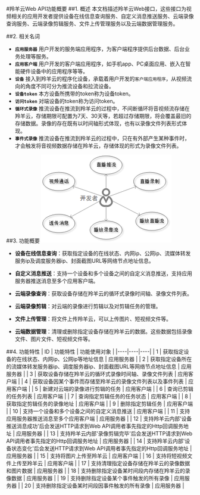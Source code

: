 #羚羊云Web API功能概要
##1. 概述
本文档描述羚羊云Web接口，这些接口为视频相关的应用开发者提供设备在线信息查询服务、自定义消息推送服务、云端录像查询服务、云端录像剪辑服务、文件上传管理服务以及云端数据管理服务。

##2. 相关名词
- **`应用服务器`**
用户开发的服务端应用程序，为客户端程序提供后台数据、后台业务处理等服务。
- **`应用客户端`**
用户开发的客户端应用程序，如手机app、PC桌面应用、嵌入在智能硬件设备中的应用程序等等。
- **`设备`**
接入到羚羊云的程序化设备，承载着用户开发的`客户端应用程序`，从视频流向的角度不同可分为推流设备和拉流设备。
- **`设备token`**
本方设备所携带的token称为设备token。
- **`访问token`**
对端设备的token称为访问token。
- **`循环式录像`**
推流设备在推流到羚羊云的过程中，不间断循环将音视频流存储在羚羊云，存储期限可配置为7天、30天等，若超过存储期限，将会覆盖最旧的存储数据。录像的存在既有以时间轴形式体现，也有以录像文件列表形式体现。
- **`事件式录像`**
推流设备在推流到羚羊云的过程中，只在有外部产生某种事件时，才会触发将音视频数据存储在羚羊云，存储体现的形式为录像文件列表。

##3. 功能概要
![Alt text](./../images/usercase-ios.png "羚羊云Web API功能")

- **设备在线信息查询**：获取指定设备的在线状态、内网ip、公网ip、流媒体转发服务ip及调度服务器ip、封面截图URL等网络节点地址信息。

- **自定义消息推送**：支持一个设备和多个设备之间的自定义消息推送，支持应用服务器推送消息至多个应用客户端。

- **云端录像查询**：获取设备存储在羚羊云的循环式录像时间轴、录像文件列表。

- **云端录像剪辑**：对云端的录像进行剪辑以及对剪辑任务的管理。

- **文件上传管理**：将文件上传羚羊云，可以上传图片、短视频文件等。

- **云端数据管理**：清理或删除指定设备存储在羚羊云的数据。这些数据包括录像文件、图片文件、短视频文件等。

##4. 功能特性
| ID | 功能特性 | 功能使用对象 |
|----|----|----|
| 1  | 获取指定设备的在线状态、内网ip、公网ip等地址信息 | 应用服务器 |
| 2  | 获取指定设备所在的流媒体转发服务器ip、调度服务器ip、封面截图URL等网络节点地址信息 | 应用服务器 |
| 3  | 获取设备存储在羚羊云的循环式录像时间轴、录像文件列表 | 应用客户端 |
| 4  | 获取设备因某个事件而存储至羚羊云的录像文件列表以及事件列表 | 应用客户端 |
| 5  | 新建对云端的录像进行剪辑的任务 | 应用客户端 |
| 6  | 查询已剪辑的任务列表 | 应用客户端 |
| 7  | 查询指定剪辑任务的任务状态 | 应用客户端 |
| 8  | 获取指定剪辑任务的录像地址 | 应用客户端 |
| 9  | 删除指定剪辑任务 | 应用客户端 |
| 10 | 支持一个设备和多个设备之间的自定义消息推送 | 应用客户端 |
| 11 | 支持应用服务器推送消息至多个应用客户端 | 应用服务器 |
| 12 | 支持羚羊云内部'设备推送消息成功'后会发送HTTP请求到Web API调用者事先指定的Http回调服务地址 | 应用服务器 |
| 13 | 支持羚羊云内部'录像剪辑完毕'后会发送HTTP请求到Web API调用者事先指定的Http回调服务地址 | 应用服务器 |
| 14 | 支持羚羊云内部'设备状态变化'后会发送HTTP请求到Web API调用者事先指定的Http回调服务地址 | 应用服务器 |
| 15 | 支持将图片上传至羚羊云 | 应用客户端 |
| 16 | 支持将短视频文件上传至羚羊云 | 应用客户端 |
| 17 | 支持清理指定设备存储在羚羊云的录像数据和图片数据 | 应用服务器 |
| 18 | 支持删除指定设备某时间段内存储在羚羊云的录像数据 | 应用服务器 |
| 19 | 支持删除指定设备某个事件触发的所有录像 | 应用服务器 |
| 20 | 支持删除指定设备某时间段因事件触发的所有录像 | 应用服务器 |
